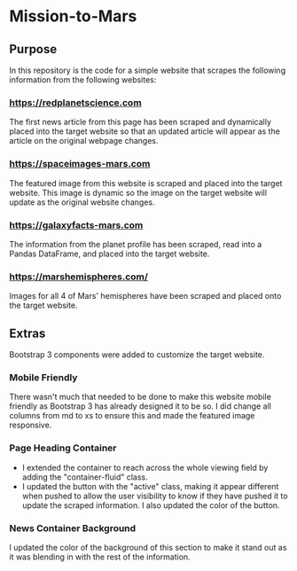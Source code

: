 # Mission-to-Mars

## Purpose
In this repository is the code for a simple website that scrapes the following information from the following websites:


### https://redplanetscience.com
The first news article from this page has been scraped and dynamically placed into the target website so that an updated article will appear as the article on the original webpage changes. 

### https://spaceimages-mars.com 
The featured image from this website is scraped and placed into the target website.  This image is dynamic so the image on the target website will update as the original website changes.

### https://galaxyfacts-mars.com
The information from the planet profile has been scraped, read into a Pandas DataFrame, and placed into the target website.

### https://marshemispheres.com/
Images for all 4 of Mars' hemispheres have been scraped and placed onto the target website.


## Extras
Bootstrap 3 components were added to customize the target website.
### Mobile Friendly
There wasn't much that needed to be done to make this website mobile friendly as Bootstrap 3 has already designed it to be so.  I did change all columns from md to xs to ensure this and made the featured image responsive.
### Page Heading Container
- I extended the container to reach across the whole viewing field by adding the "container-fluid" class.
- I updated the button with the "active" class, making it appear different when pushed to allow the user visibility to know if they have pushed it to update the scraped information.  I also updated the color of the button.
### News Container Background
I updated the color of the background of this section to make it stand out as it was blending in with the rest of the information.
